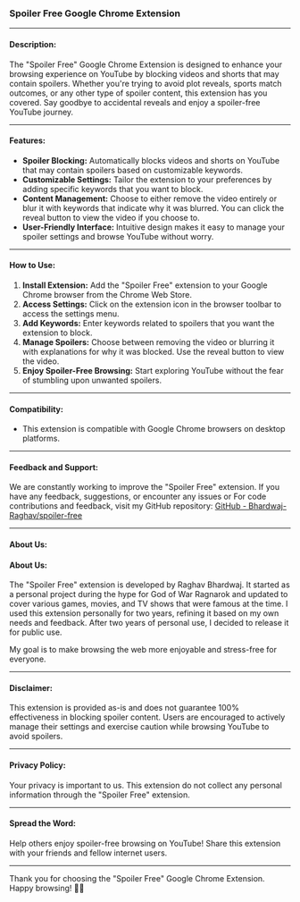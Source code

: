 ### Spoiler Free Google Chrome Extension

---

#### Description:
The "Spoiler Free" Google Chrome Extension is designed to enhance your browsing experience on YouTube by blocking videos and shorts that may contain spoilers. Whether you're trying to avoid plot reveals, sports match outcomes, or any other type of spoiler content, this extension has you covered. Say goodbye to accidental reveals and enjoy a spoiler-free YouTube journey.

---

#### Features:
- **Spoiler Blocking:** Automatically blocks videos and shorts on YouTube that may contain spoilers based on customizable keywords.
- **Customizable Settings:** Tailor the extension to your preferences by adding specific keywords that you want to block.
- **Content Management:** Choose to either remove the video entirely or blur it with keywords that indicate why it was blurred. You can click the reveal button to view the video if you choose to.
- **User-Friendly Interface:** Intuitive design makes it easy to manage your spoiler settings and browse YouTube without worry.

---

#### How to Use:
1. **Install Extension:** Add the "Spoiler Free" extension to your Google Chrome browser from the Chrome Web Store.
2. **Access Settings:** Click on the extension icon in the browser toolbar to access the settings menu.
3. **Add Keywords:** Enter keywords related to spoilers that you want the extension to block.
4. **Manage Spoilers:** Choose between removing the video or blurring it with explanations for why it was blocked. Use the reveal button to view the video.
5. **Enjoy Spoiler-Free Browsing:** Start exploring YouTube without the fear of stumbling upon unwanted spoilers.

---

#### Compatibility:
- This extension is compatible with Google Chrome browsers on desktop platforms.

---

#### Feedback and Support:
We are constantly working to improve the "Spoiler Free" extension. If you have any feedback, suggestions, or encounter any issues or For code contributions and feedback, visit my GitHub repository: [GitHub - Bhardwaj-Raghav/spoiler-free](https://github.com/Bhardwaj-Raghav/spoiler-free/)

---

#### About Us:
#### About Us:
The "Spoiler Free" extension is developed by Raghav Bhardwaj. It started as a personal project during the hype for God of War Ragnarok and updated to cover various games, movies, and TV shows that were famous at the time. I used this extension personally for two years, refining it based on my own needs and feedback. After two years of personal use, I decided to release it for public use.

My goal is to make browsing the web more enjoyable and stress-free for everyone.

---

#### Disclaimer:
This extension is provided as-is and does not guarantee 100% effectiveness in blocking spoiler content. Users are encouraged to actively manage their settings and exercise caution while browsing YouTube to avoid spoilers.

---

#### Privacy Policy:
Your privacy is important to us. This extension do not collect any personal information through the "Spoiler Free" extension. 

---

#### Spread the Word:
Help others enjoy spoiler-free browsing on YouTube! Share this extension with your friends and fellow internet users.

---

Thank you for choosing the "Spoiler Free" Google Chrome Extension. Happy browsing! 🚫🎥
